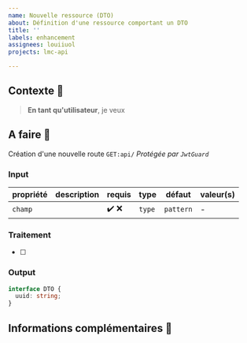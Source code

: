 ```yaml
---
name: Nouvelle ressource (DTO)
about: Définition d'une ressource comportant un DTO
title: ''
labels: enhancement
assignees: louiiuol
projects: lmc-api

---
```



## Contexte 📝

> **En tant qu'utilisateur**, je veux

## A faire 💪

Création d'une nouvelle route `GET:api/`
*Protégée par `JwtGuard`*

### Input

| propriété | description | requis | type | défaut | valeur(s) |
|:----------|--------|--------|------|------------|---------------|
| `champ` | | ✔️ ❌  | `type` | `pattern` | - |

### Traitement

- [ ]

### Output

```typescript
interface DTO {
  uuid: string;
}
```

## Informations complémentaires 🔎
